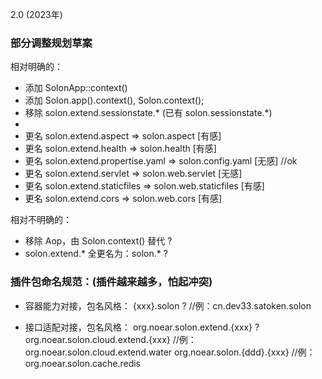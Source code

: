 2.0 (2023年)

### 部分调整规划草案

相对明确的：

* 添加 SolonApp::context() 
* 添加 Solon.app().context(), Solon.context();
* 移除 solon.extend.sessionstate.* (已有 solon.sessionstate.*)
* 
* 更名 solon.extend.aspect          => solon.aspect          [有感]
* 更名 solon.extend.health          => solon.health          [有感]
* 更名 solon.extend.propertise.yaml => solon.config.yaml     [无感] //ok
* 更名 solon.extend.servlet         => solon.web.servlet     [无感]
* 更名 solon.extend.staticfiles     => solon.web.staticfiles [有感]
* 更名 solon.extend.cors            => solon.web.cors        [有感]

相对不明确的：

* 移除 Aop，由 Solon.context() 替代 ?
* solon.extend.* 全更名为：solon.* ?


### 插件包命名规范：(插件越来越多，怕起冲突)

* 容器能力对接，包名风格：
{xxx}.solon ?                      //例：cn.dev33.satoken.solon

* 接口适配对接，包名风格：
org.noear.solon.extend.{xxx} ?
org.noear.solon.cloud.extend.{xxx}  //例：org.noear.solon.cloud.extend.water
org.noear.solon.{ddd}.{xxx}         //例：org.noear.solon.cache.redis
